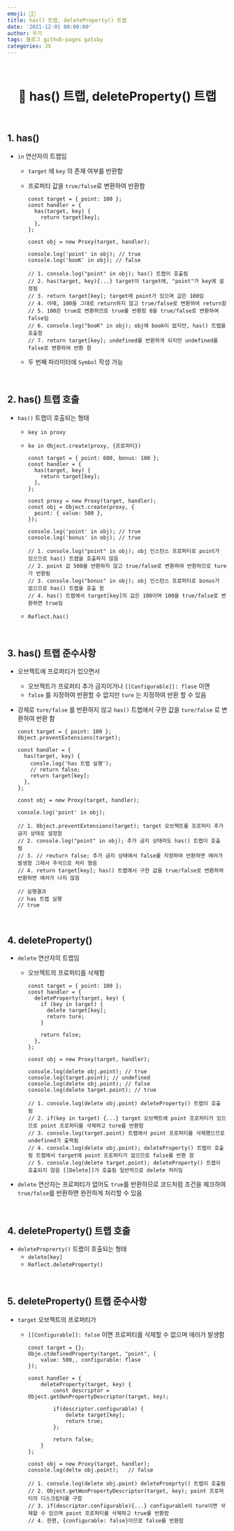 ```yaml
---
emoji: 👨‍💻
title: has() 트랩, deleteProperty() 트랩
date: '2021-12-01 00:00:00'
author: 우기
tags: 블로그 github-pages gatsby
categories: JS
---
```


<br>

<h1 align="center">
  👋 has() 트랩, deleteProperty() 트랩
</h1>

<br>

## 1. has()

- `in` 연산자의 트랩임

  - `target` 에 `key` 의 존재 여부를 반환함
  - 프로퍼티 값을 `true/false`로 변환하여 반환함

    ```tsx
    const target = { point: 100 };
    const handler = {
      has(target, key) {
        return target[key];
      },
    };

    const obj = new Proxy(target, handler);

    console.log('point' in obj); // true
    console.log('booK' in obj); // false

    // 1. console.log("point" in obj); has() 트랩이 호출됨
    // 2. has(target, key){...} target이 target에, "point"가 key에 설정됨
    // 3. return target[key]; target에 point가 있으며 값은 100임
    // 4. 이때, 100을 그대로 return하지 않고 true/false로 변환하여 return함
    // 5. 100은 true로 변환하므로 true를 반환함 0을 true/false로 변환하여 false임
    // 6. console.log("booK" in obj); obj에 book이 없지만, has() 트랩을 호출함
    // 7. return target[key]; undefined를 반환하게 되지만 undefined를 false로 변환하여 반환 함
    ```

  - 두 번째 파라미터에 `Symbol` 작성 가능

<br>

## 2. has() 트랩 호출

- `has()` 트랩이 호출되는 형태

  - `key in proxy`
  - `ke in Object.create(proxy, {프로퍼티})`

    ```tsx
    const target = { point: 600, bonus: 100 };
    const handler = {
      has(target, key) {
        return target[key];
      },
    };

    const proxy = new Proxy(target, handler);
    const obj = Object.create(proxy, {
      point: { value: 500 },
    });

    console.log('point' in obj); // true
    console.log('bonus' in obj); // true

    // 1. console.log("point" in obj); obj 인스턴스 프로퍼티로 point가 있으므로 has() 트랩을 호출하지 않음
    // 2. point 값 500을 반환하지 않고 true/false로 변환하여 반환하므로 ture가 반환됨
    // 3. console.log("bonus" in obj); obj 인스턴스 프로퍼티로 bonus가 없으므로 has() 트랩을 호출 함
    // 4. has() 트랩에서 target[key]의 값은 100이며 100을 true/false로 변환하면 true임
    ```

  - `Reflect.has()`

<br>

## 3. has() 트랩 준수사항

- 오브젝트에 프로퍼티가 있으면서
  - 오브젝트가 프로퍼티 추가 금지이거나 `[[Configurable]]: flase` 이면
  - `false` 를 지정하여 반환할 수 없지만 `ture` 는 지정하여 반환 할 수 있음
- 강제로 `ture/false` 를 반환하지 않고 `has()` 트랩에서 구한 값을 `ture/false` 로 변환하여 반환 함

  ```tsx
  const target = { point: 100 };
  Object.preventExtensions(target);

  const handler = {
    has(target, key) {
      consle.log('has 트랩 실행');
      // return false;
      return target[key];
    },
  };

  const obj = new Proxy(target, handler);

  console.log('point' in obj);

  // 1. Object.preventExtensions(target); target 오브젝트를 프로퍼티 추가 금지 상태로 설정함
  // 2. console.log("point" in obj); 추가 금지 상태라도 has() 트랩이 호출 됨
  // 3. // reuturn false; 추가 금지 상태에서 false를 지정하여 반환하면 에러가 발생함 그래서 주석으로 처리 했음
  // 4. return target[key]; has() 트랩에서 구한 값을 true/false로 변환하여 반환하면 에러가 나지 않음

  // 실행결과
  // has 트랩 실행
  // true
  ```

<br>

## 4. deleteProperty()

- `delete` 연산자의 트랩임

  - 오브젝트의 프로퍼티를 삭제함

    ```tsx
    const target = { point: 100 };
    const handler = {
      deleteProperty(target, key) {
        if (key in target) {
          delete target[key];
          return ture;
        }

        return false;
      },
    };

    const obj = new Proxy(target, handler);

    console.log(delete obj.point); // true
    console.log(target.point); // undefined
    console.log(delete obj.point); // false
    console.log(delete target.point); // true

    // 1. console.log(delete obj.point) deleteProperty() 트랩이 호출 됨
    // 2. if(key in target) {...} target 오브젝트에 point 프로퍼티가 있으므로 point 프로퍼티를 삭제하고 ture를 반환함
    // 3. console.log(target.point) 트랩에서 point 프로퍼티를 삭제했으므로 undefined가 출력됨
    // 4. console.log(delete obj.point); deleteProperty() 트랩이 호출됨 트랩에서 target에 point 프로퍼티가 없으므로 false를 반환 함
    // 5. console.log(delete target.point); deleteProperty() 트랩이 호출되지 않음 [[Delete]]가 호출됨 일반적으로 delete 처리임
    ```

- `delete` 연산자는 프로퍼티가 없어도 `true`를 반환하므로 코드처럼 조건을 체크하여 `true/false`를 반환하면 완전하게 처리할 수 있음

<br>

## 4. deleteProperty() 트랩 호출

- `deleteProprerty()` 트랩이 호출되는 형태
  - `delete[key]`
  - `Reflect.deleteProperty()`

<br>

## 5. deleteProperty() 트랩 준수사항

- `target` 오브젝트의 프로퍼티가

  - `[[Configurable]]: false` 이면 프로퍼티를 삭제할 수 없으며 에러가 발생함

    ```tsx
    const target = {};
    Obje.ctdefinedProperty(target, "point", {
    	value: 500,, configurable: flase
    });

    const handler = {
    	deleteProperty(target, key) {
    		const descriptor = Object.getOwnPropertyDescriptor(target, key);

    		if(descriptor.configurable) {
    			delete target[key];
    			return true;
    		};

    		return false;
    	}
    };

    const obj = new Proxy(target, handler);
    console.log(delte obj.point);   // false

    // 1. console.log(delete obj.point) deleteProeprty() 트랩이 호출됨
    // 2. Object.getWonPropertyDescriptor(target, key); point 프로퍼티의 디스크립터를 구함
    // 3. if(descriptor.configurable){...} configurable이 ture이면 삭제할 수 있으며 point 프로퍼티를 삭제하고 true를 반환함
    // 4. 한편, {configurable: false}이므로 false를 반환함
    ```

```toc

```
